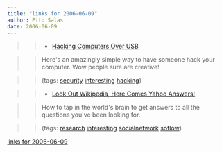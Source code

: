 ```yaml
---
title: "links for 2006-06-09"
author: Pito Salas
date: 2006-06-09
---
```



>>

>>   * [Hacking Computers Over
USB](<http://www.schneier.com/blog/archives/2006/06/hacking_compute.html>)

>>

>> Here's an amazingly simple way to have someone hack your computer. Wow
people sure are creative!

>>

>> (tags: [security](<http://del.icio.us/pitosalas/security>)
[interesting](<http://del.icio.us/pitosalas/interesting>)
[hacking](<http://del.icio.us/pitosalas/hacking>))

>>

>>   * [Look Out Wikipedia, Here Comes Yahoo
Answers!](<http://searchenginewatch.com/searchday/article.php/3612046>)

>>

>> How to tap in the world's brain to get answers to all the questions you've
been looking for.

>>

>> (tags: [research](<http://del.icio.us/pitosalas/research>)
[interesting](<http://del.icio.us/pitosalas/interesting>)
[socialnetwork](<http://del.icio.us/pitosalas/socialnetwork>)
[soflow](<http://del.icio.us/pitosalas/soflow>))

>>

>>


[links for 2006-06-09](None)
